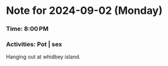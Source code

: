 # Note for 2024-09-02 (Monday)
### Time: 8:00 PM
### Activities: Pot | sex

Hanging out at whidbey island.
